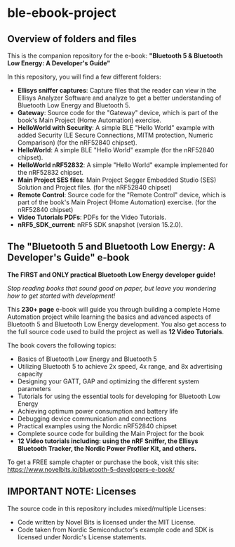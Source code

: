 # ble-ebook-project
## Overview of folders and files
This is the companion repository for the e-book: **"Bluetooth 5 &amp; Bluetooth Low Energy: A Developer's Guide"**

In this repository, you will find a few different folders:
- **Ellisys sniffer captures**: Capture files that the reader can view in the Ellisys Analyzer Software and analyze to get a better understanding of Bluetooth Low Energy and Bluetooth 5.
- **Gateway**: Source code for the "Gateway" device, which is part of the book's Main Project (Home Automation) exercise.
- **HelloWorld with Security**: A simple BLE "Hello World" example with added Security (LE Secure Connections, MITM protection, Numeric Comparison) (for the nRF52840 chipset).
- **HelloWorld**: A simple BLE "Hello World" example (for the nRF52840 chipset).
- **HelloWorld nRF52832**: A simple "Hello World" example implemented for the nRF52832 chipset. 
- **Main Project SES files**: Main Project Segger Embedded Studio (SES) Solution and Project files. (for the nRF52840 chipset)
- **Remote Control**: Source code for the "Remote Control" device, which is part of the book's Main Project (Home Automation) exercise. (for the nRF52840 chipset)
- **Video Tutorials PDFs**: PDFs for the Video Tutorials.
- **nRF5_SDK_current**: nRF5 SDK snapshot (version 15.2.0).

## The "Bluetooth 5 and Bluetooth Low Energy: A Developer's Guide" e-book
**The FIRST and ONLY practical Bluetooth Low Energy developer guide!**

_Stop reading books that sound good on paper, but leave you wondering how to get started with development!_

This **230+ page** e-book will guide you through building a complete Home Automation project while learning the basics and advanced aspects of Bluetooth 5 and Bluetooth Low Energy development. You also get access to the full source code used to build the project as well as **12 Video Tutorials**.

The book covers the following topics:

- Basics of Bluetooth Low Energy and Bluetooth 5
- Utilizing Bluetooth 5 to achieve 2x speed, 4x range, and 8x advertising capacity
- Designing your GATT, GAP and optimizing the different system parameters
- Tutorials for using the essential tools for developing for Bluetooth Low Energy
- Achieving optimum power consumption and battery life
- Debugging device communication and connections
- Practical examples using the Nordic nRF52840 chipset
- Complete source code for building the Main Project for the book
- **12 Video tutorials including: using the nRF Sniffer, the Ellisys Bluetooth Tracker, the Nordic Power Profiler Kit, and others.**

To get a FREE sample chapter or purchase the book, visit this site: https://www.novelbits.io/bluetooth-5-developers-e-book/

## IMPORTANT NOTE: Licenses
The source code in this repository includes mixed/multiple Licenses:
- Code written by Novel Bits is licensed under the MIT License.
- Code taken from Nordic Semiconductor's example code and SDK is licensed under Nordic's License statements.
